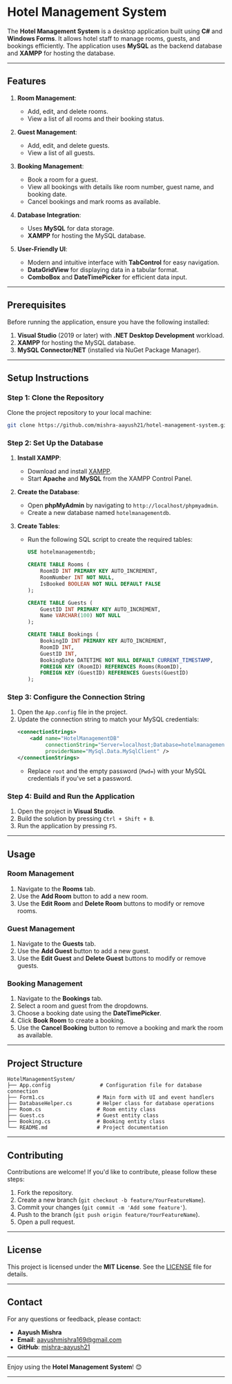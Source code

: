

# Hotel Management System

The **Hotel Management System** is a desktop application built using **C#** and **Windows Forms**. It allows hotel staff to manage rooms, guests, and bookings efficiently. The application uses **MySQL** as the backend database and **XAMPP** for hosting the database.

---

## Features

1. **Room Management**:
   - Add, edit, and delete rooms.
   - View a list of all rooms and their booking status.

2. **Guest Management**:
   - Add, edit, and delete guests.
   - View a list of all guests.

3. **Booking Management**:
   - Book a room for a guest.
   - View all bookings with details like room number, guest name, and booking date.
   - Cancel bookings and mark rooms as available.

4. **Database Integration**:
   - Uses **MySQL** for data storage.
   - **XAMPP** for hosting the MySQL database.

5. **User-Friendly UI**:
   - Modern and intuitive interface with **TabControl** for easy navigation.
   - **DataGridView** for displaying data in a tabular format.
   - **ComboBox** and **DateTimePicker** for efficient data input.

---

## Prerequisites

Before running the application, ensure you have the following installed:

1. **Visual Studio** (2019 or later) with **.NET Desktop Development** workload.
2. **XAMPP** for hosting the MySQL database.
3. **MySQL Connector/NET** (installed via NuGet Package Manager).

---

## Setup Instructions

### Step 1: Clone the Repository
Clone the project repository to your local machine:
```bash
git clone https://github.com/mishra-aayush21/hotel-management-system.git
```

### Step 2: Set Up the Database
1. **Install XAMPP**:
   - Download and install [XAMPP](https://www.apachefriends.org/index.html).
   - Start **Apache** and **MySQL** from the XAMPP Control Panel.

2. **Create the Database**:
   - Open **phpMyAdmin** by navigating to `http://localhost/phpmyadmin`.
   - Create a new database named `hotelmanagementdb`.

3. **Create Tables**:
   - Run the following SQL script to create the required tables:
     ```sql
     USE hotelmanagementdb;

     CREATE TABLE Rooms (
         RoomID INT PRIMARY KEY AUTO_INCREMENT,
         RoomNumber INT NOT NULL,
         IsBooked BOOLEAN NOT NULL DEFAULT FALSE
     );

     CREATE TABLE Guests (
         GuestID INT PRIMARY KEY AUTO_INCREMENT,
         Name VARCHAR(100) NOT NULL
     );

     CREATE TABLE Bookings (
         BookingID INT PRIMARY KEY AUTO_INCREMENT,
         RoomID INT,
         GuestID INT,
         BookingDate DATETIME NOT NULL DEFAULT CURRENT_TIMESTAMP,
         FOREIGN KEY (RoomID) REFERENCES Rooms(RoomID),
         FOREIGN KEY (GuestID) REFERENCES Guests(GuestID)
     );
     ```

### Step 3: Configure the Connection String
1. Open the `App.config` file in the project.
2. Update the connection string to match your MySQL credentials:
   ```xml
   <connectionStrings>
       <add name="HotelManagementDB" 
            connectionString="Server=localhost;Database=hotelmanagementdb;Uid=root;Pwd=;" 
            providerName="MySql.Data.MySqlClient" />
   </connectionStrings>
   ```
   - Replace `root` and the empty password (`Pwd=`) with your MySQL credentials if you’ve set a password.

### Step 4: Build and Run the Application
1. Open the project in **Visual Studio**.
2. Build the solution by pressing `Ctrl + Shift + B`.
3. Run the application by pressing `F5`.

---

## Usage

### Room Management
1. Navigate to the **Rooms** tab.
2. Use the **Add Room** button to add a new room.
3. Use the **Edit Room** and **Delete Room** buttons to modify or remove rooms.

### Guest Management
1. Navigate to the **Guests** tab.
2. Use the **Add Guest** button to add a new guest.
3. Use the **Edit Guest** and **Delete Guest** buttons to modify or remove guests.

### Booking Management
1. Navigate to the **Bookings** tab.
2. Select a room and guest from the dropdowns.
3. Choose a booking date using the **DateTimePicker**.
4. Click **Book Room** to create a booking.
5. Use the **Cancel Booking** button to remove a booking and mark the room as available.

---

## Project Structure

```
HotelManagementSystem/
├── App.config                # Configuration file for database connection
├── Form1.cs                 # Main form with UI and event handlers
├── DatabaseHelper.cs        # Helper class for database operations
├── Room.cs                  # Room entity class
├── Guest.cs                 # Guest entity class
├── Booking.cs               # Booking entity class
└── README.md                # Project documentation
```

---


## Contributing

Contributions are welcome! If you'd like to contribute, please follow these steps:
1. Fork the repository.
2. Create a new branch (`git checkout -b feature/YourFeatureName`).
3. Commit your changes (`git commit -m 'Add some feature'`).
4. Push to the branch (`git push origin feature/YourFeatureName`).
5. Open a pull request.

---

## License

This project is licensed under the **MIT License**. See the [LICENSE](LICENSE) file for details.

---

## Contact

For any questions or feedback, please contact:
- **Aayush Mishra**  
- **Email**: aayushmishra169@gmail.com 
- **GitHub**: [mishra-aayush21](https://github.com/mishra-aayush21)

---

Enjoy using the **Hotel Management System**! 😊

--- 
